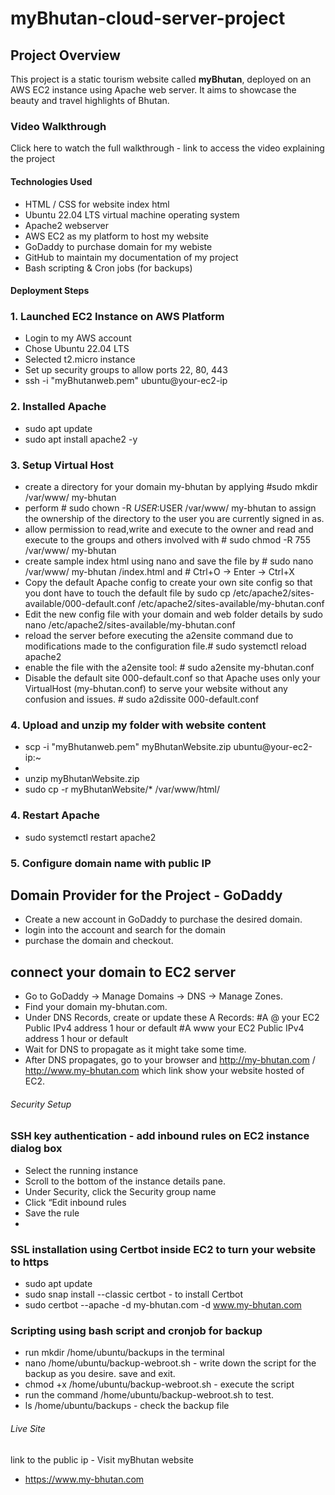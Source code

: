 # myBhutan-cloud-server-project

## Project Overview
This project is a static tourism website called **myBhutan**, deployed on an AWS EC2 instance using Apache web server. It aims to showcase the beauty and travel highlights of Bhutan.

### Video Walkthrough
Click here to watch the full walkthrough - link to access the video explaining the project 

####  Technologies Used
- HTML / CSS for website index html
- Ubuntu 22.04 LTS virtual machine operating system 
- Apache2 webserver 
- AWS EC2 as my platform to host my website 
- GoDaddy to purchase domain for my webiste 
- GitHub to maintain my documentation of my project 
- Bash scripting & Cron jobs (for backups)


#### Deployment Steps

### 1. Launched EC2 Instance on AWS Platform 
- Login to my AWS account 
- Chose Ubuntu 22.04 LTS
- Selected t2.micro instance
- Set up security groups to allow ports 22, 80, 443
- ssh -i "myBhutanweb.pem" ubuntu@your-ec2-ip

### 2. Installed Apache
- sudo apt update  
- sudo apt install apache2 -y

### 3. Setup Virtual Host
- create a directory for your domain my-bhutan by applying #sudo mkdir /var/www/ my-bhutan
- perform # sudo chown -R $USER:$USER /var/www/ my-bhutan to assign the ownership of the directory to the user you are currently signed in as.
- allow permission to read,write and execute to the owner and read and execute to the groups and others involved with # sudo chmod -R 755 /var/www/ my-bhutan
- create sample index html using nano and save the file by # sudo nano /var/www/ my-bhutan /index.html and # Ctrl+O → Enter → Ctrl+X
- Copy the default Apache config to create your own site config so that you dont have to touch the default file by sudo cp /etc/apache2/sites-available/000-default.conf /etc/apache2/sites-available/my-bhutan.conf
- Edit the new config file with your domain and web folder details by sudo nano /etc/apache2/sites-available/my-bhutan.conf
- reload the server before executing the a2ensite command due to 
modifications made to the configuration file.# sudo systemctl reload apache2
- enable the file with the a2ensite tool: # sudo a2ensite my-bhutan.conf
- Disable the default site 000-default.conf so that Apache uses only your VirtualHost (my-bhutan.conf) to serve your website without any confusion and issues. # sudo a2dissite 000-default.conf


### 4. Upload and unzip my folder with website content 
- scp -i "myBhutanweb.pem" myBhutanWebsite.zip ubuntu@your-ec2-ip:~
- 
- unzip myBhutanWebsite.zip
- sudo cp -r myBhutanWebsite/* /var/www/html/

### 4. Restart Apache
- sudo systemctl restart apache2

### 5. Configure domain name with public IP
## Domain Provider for the Project - GoDaddy
- Create a new account in GoDaddy to purchase the desired domain.
- login into the account and search for the domain
- purchase the domain and checkout.
  
## connect your domain to EC2 server
- Go to GoDaddy → Manage Domains → DNS → Manage Zones.
- Find your domain my-bhutan.com.
- Under DNS Records, create or update these A Records:
#A	@	your EC2 Public IPv4 address	1 hour or default
#A	www	your EC2 Public IPv4 address	1 hour or default
- Wait for DNS to propagate as it might take some time.
- After DNS propagates, go to your browser and http://my-bhutan.com / http://www.my-bhutan.com which link show your website hosted of EC2. 


###### Security Setup 
### SSH key authentication - add inbound rules on EC2 instance dialog box
- Select the running instance
- Scroll to the bottom of the instance details pane.
- Under Security, click the Security group name
- Click “Edit inbound rules
- Save the rule 
- 

### SSL installation using Certbot inside EC2 to turn your website to https
- sudo apt update
- sudo snap install --classic certbot -  to install Certbot
- sudo certbot --apache -d my-bhutan.com -d www.my-bhutan.com

### Scripting using bash script and cronjob for backup 
-  run mkdir /home/ubuntu/backups in the terminal
-  nano /home/ubuntu/backup-webroot.sh - write down the script for the backup as you desire. save and exit. 
-  chmod +x /home/ubuntu/backup-webroot.sh - execute the script
-  run the command /home/ubuntu/backup-webroot.sh to test.
-  ls /home/ubuntu/backups - check the backup file 


###### Live Site
link to the public ip - Visit myBhutan website
- https://www.my-bhutan.com



